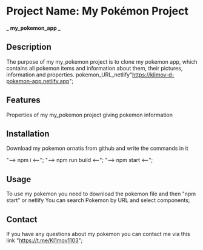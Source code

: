 # Project Name: My Pokémon Project

**_ my_pokemon_app _**

## Description

The purpose of my my_pokemon project is to clone my pokemon app, which contains all pokemon items and information about them, their pictures, information and properties. pokemon_URL_netlify"https://klimov-d-pokemon-app.netlify.app";

## Features

Properties of my my_pokemon project
giving pokemon information

## Installation

Download my pokemon ornatis from github and write the commands in it

"--> npm i <--";
"--> npm run build <--";
"--> npm start <--";

## Usage

To use my pokemon you need to download the pokemon file and then "npm start" or netlify
You can search Pokemon by URL and select components;

## Contact

If you have any questions about my pokemon you can contact me via this link
"https://t.me/Kl1mov1103";

